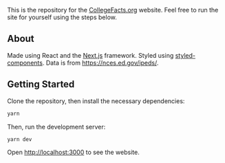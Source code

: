 This is the repository for the [CollegeFacts.org](https://collegefacts.org) website. Feel free to run the site for yourself using the steps below.

## About
Made using React and the [Next.js](https://nextjs.org) framework. Styled using [styled-components](https://styled-components.com/). Data is from https://nces.ed.gov/ipeds/.

## Getting Started
Clone the repository, then install the necessary dependencies:
```bash
yarn
```

Then, run the development server:

```bash
yarn dev
```

Open [http://localhost:3000](http://localhost:3000) to see the website.

